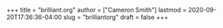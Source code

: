 +++
title = "brilliant.org"
author = ["Cameron Smith"]
lastmod = 2020-09-20T17:36:36-04:00
slug = "brilliantorg"
draft = false
+++
